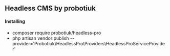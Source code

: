 ## Headless CMS by probotiuk

#### Installing
- composer require probotiuk/headless-pro
- php artisan vendor:publish --provider='Probotiuk\HeadlessPro\Providers\HeadlessProServiceProvider'
